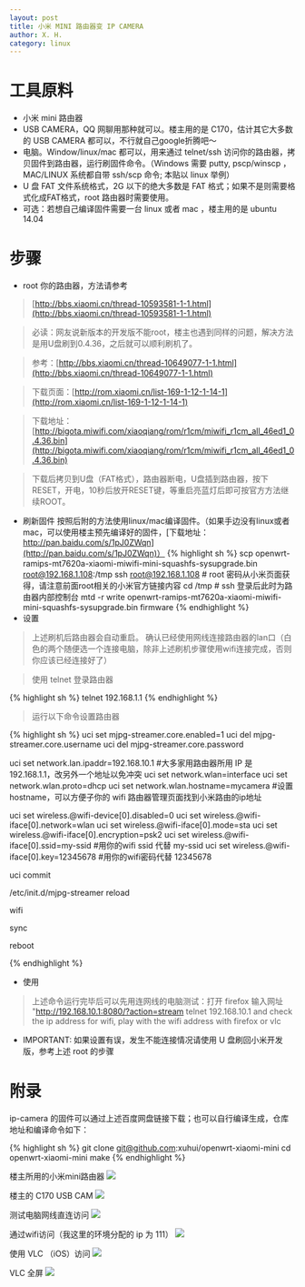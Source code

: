 ```yaml
---
layout: post
title: 小米 MINI 路由器变 IP CAMERA
author: X. H.
category: linux
---
```


# 工具原料
* 小米 mini 路由器
* USB CAMERA，QQ 网聊用那种就可以。楼主用的是 C170，估计其它大多数的 USB CAMERA 都可以，不行就自己google折腾吧～
* 电脑。Window/linux/mac 都可以，用来通过 telnet/ssh 访问你的路由器，拷贝固件到路由器，运行刷固件命令。（Windows 需要 putty, pscp/winscp ，MAC/LINUX 系统都自带 ssh/scp 命令; 本贴以 linux 举例）
* U 盘 FAT 文件系统格式，2G 以下的绝大多数是 FAT 格式；如果不是则需要格式化成FAT格式，root 路由器时需要使用。
* 可选：若想自己编译固件需要一台 linux 或者 mac ，楼主用的是 ubuntu 14.04


# 步骤
* root 你的路由器，方法请参考
> [http://bbs.xiaomi.cn/thread-10593581-1-1.html](http://bbs.xiaomi.cn/thread-10593581-1-1.html)

> 必读：网友说新版本的开发版不能root，楼主也遇到同样的问题，解决方法是用U盘刷到0.4.36，之后就可以顺利刷机了。

> 参考：[http://bbs.xiaomi.cn/thread-10649077-1-1.html](http://bbs.xiaomi.cn/thread-10649077-1-1.html)

> 下载页面：[http://rom.xiaomi.cn/list-169-1-12-1-14-1](http://rom.xiaomi.cn/list-169-1-12-1-14-1)

> 下载地址：[http://bigota.miwifi.com/xiaoqiang/rom/r1cm/miwifi_r1cm_all_46ed1_0.4.36.bin](http://bigota.miwifi.com/xiaoqiang/rom/r1cm/miwifi_r1cm_all_46ed1_0.4.36.bin)

> 下载后拷贝到U盘（FAT格式），路由器断电，U盘插到路由器，按下RESET，开电，10秒后放开RESET键，等重启亮蓝灯后即可按官方方法继续ROOT。

* 刷新固件
按照后附的方法使用linux/mac编译固件。（如果手边没有linux或者mac，可以使用楼主预先编译好的固件，[下载地址：http://pan.baidu.com/s/1pJ0ZWqn](http://pan.baidu.com/s/1pJ0ZWqn)）
{% highlight sh %}
    scp openwrt-ramips-mt7620a-xiaomi-miwifi-mini-squashfs-sysupgrade.bin root@192.168.1.108:/tmp
    ssh root@192.168.1.108  # root 密码从小米页面获得，请注意前面root相关的小米官方链接内容
    cd /tmp    # ssh 登录后此时为路由器内部控制台
    mtd -r write openwrt-ramips-mt7620a-xiaomi-miwifi-mini-squashfs-sysupgrade.bin firmware
{% endhighlight %}
* 设置

> 上述刷机后路由器会自动重启。
> 确认已经使用网线连接路由器的lan口（白色的两个随便选一个连接电脑，除非上述刷机步骤使用wifi连接完成，否则你应该已经连接好了）

> 使用 telnet 登录路由器

{% highlight sh %}
telnet 192.168.1.1
{% endhighlight %}

> 运行以下命令设置路由器

{% highlight sh %}
uci set mjpg-streamer.core.enabled=1
uci del mjpg-streamer.core.username
uci del mjpg-streamer.core.password

uci set network.lan.ipaddr=192.168.10.1         #大多家用路由器所用 IP 是 192.168.1.1，改另外一个地址以免冲突
uci set network.wlan=interface
uci set network.wlan.proto=dhcp
uci set network.wlan.hostname=mycamera          #设置hostname，可以方便子你的 wifi 路由器管理页面找到小米路由的ip地址

uci set wireless.@wifi-device[0].disabled=0
uci set wireless.@wifi-iface[0].network=wlan
uci set wireless.@wifi-iface[0].mode=sta
uci set wireless.@wifi-iface[0].encryption=psk2
uci set wireless.@wifi-iface[0].ssid=my-ssid    #用你的wifi ssid 代替 my-ssid
uci set wireless.@wifi-iface[0].key=12345678    #用你的wifi密码代替 12345678

uci commit

/etc/init.d/mjpg-streamer reload

wifi

sync

reboot

{% endhighlight %}
* 使用

> 上述命令运行完毕后可以先用连网线的电脑测试：打开 firefox 输入网址 "http://192.168.10.1:8080/?action=stream
>  telnet 192.168.10.1 and check the ip address for wifi, play with the wifi address with firefox or vlc
> 

* IMPORTANT: 如果设置有误，发生不能连接情况请使用 U 盘刷回小米开发版，参考上述 root 的步骤

# 附录

ip-camera 的固件可以通过上述百度网盘链接下载；也可以自行编译生成，仓库地址和编译命令如下：

{% highlight sh %}
git clone git@github.com:xuhui/openwrt-xiaomi-mini
cd openwrt-xiaomi-mini
make
{% endhighlight %}

楼主所用的小米mini路由器
![](/images/extra/ip-camera-01.jpg)

楼主的 C170 USB CAM
![](/images/extra/ip-camera-02.jpg)

测试电脑网线直连访问
![](/images/extra/ip-camera-03.png)

通过wifi访问（我这里的环境分配的 ip 为 111）
![](/images/extra/ip-camera-04.png)

使用 VLC （iOS）访问
![](/images/extra/ip-camera-05.jpg)

VLC 全屏
![](/images/extra/ip-camera-06.jpg)

